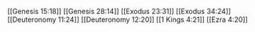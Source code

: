 [[Genesis 15:18]]
[[Genesis 28:14]]
[[Exodus 23:31]]
[[Exodus 34:24]]
[[Deuteronomy 11:24]]
[[Deuteronomy 12:20]]
[[1 Kings 4:21]]
[[Ezra 4:20]]
